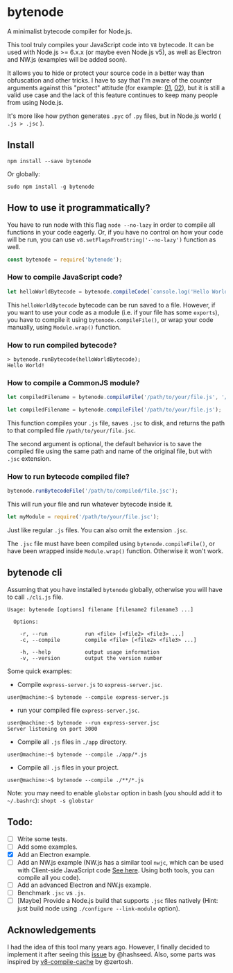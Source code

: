 # bytenode
A minimalist bytecode compiler for Node.js.

This tool truly compiles your JavaScript code into `V8` bytecode. It can be used with Node.js >= 6.x.x (or maybe even Node.js v5), as well as Electron and NW.js (examples will be added soon).

It allows you to hide or protect your source code in a better way than obfuscation and other tricks. I have to say that I'm aware of the counter arguments against this "protect" attitude (for example: [01](https://github.com/electron/electron/issues/3041), [02](https://stackoverflow.com/questions/48890215/hide-source-code-of-electron-alteast-1-file-possible)), but it is still a valid use case and the lack of this feature continues to keep many people from using Node.js.

It's more like how python generates `.pyc` of `.py` files, but in Node.js world ( `.js > .jsc` ).

## Install

```console
npm install --save bytenode
```

Or globally:

```console
sudo npm install -g bytenode
```

## How to use it programmatically?

You have to run node with this flag `node --no-lazy` in order to compile all functions in your code eagerly. Or, if you have no control on how your code will be run, you can use `v8.setFlagsFromString('--no-lazy')` function as well.

```javascript
const bytenode = require('bytenode');
```

### How to compile JavaScript code?

```javascript
let helloWorldBytecode = bytenode.compileCode(`console.log('Hello World!');`);
```
This `helloWorldBytecode` bytecode can be run saved to a file. However, if you want to use your code as a module (i.e. if your file has some `exports`), you have to compile it using `bytenode.compileFile()`, or wrap your code manually, using `Module.wrap()` function.

### How to run compiled bytecode?

```
> bytenode.runBytecode(helloWorldBytecode);
Hello World!
```

### How to compile a CommonJS module?

```javascript
let compiledFilename = bytenode.compileFile('/path/to/your/file.js', '/path/to/compiled/file.jsc');
```
```javascript
let compiledFilename = bytenode.compileFile('/path/to/your/file.js');
```
This function compiles your `.js` file, saves `.jsc` to disk, and returns the path to that compiled file `/path/to/your/file.jsc`.

The second argument is optional, the default behavior is to save the compiled file using the same path and name of the original file, but with `.jsc` extension.

### How to run bytecode compiled file?

```javascript
bytenode.runBytecodeFile('/path/to/compiled/file.jsc');
```
This will run your file and run whatever bytecode inside it.

```javascript
let myModule = require('/path/to/your/file.jsc');
```
Just like regular `.js` files. You can also omit the extension `.jsc`.

The `.jsc` file must have been compiled using `bytenode.compileFile()`, or have been wrapped inside `Module.wrap()` function. Otherwise it won't work.

## bytenode cli

Assuming that you have installed `bytenode` globally, otherwise you will have to call `./cli.js` file.

```
Usage: bytenode [options] filename [filename2 filename3 ...]

  Options:

    -r, --run            run <file> [<file2> <file3> ...]
    -c, --compile        compile <file> [<file2> <file3> ...]

    -h, --help           output usage information
    -v, --version        output the version number
```

Some quick examples:

* Compile `express-server.js` to `express-server.jsc`.
```console
user@machine:~$ bytenode --compile express-server.js
```

* run your compiled file `express-server.jsc`.
```console
user@machine:~$ bytenode --run express-server.jsc
Server listening on port 3000
```

* Compile all `.js` files in `./app` directory.
```console
user@machine:~$ bytenode --compile ./app/*.js
```

* Compile all `.js` files in your project.
```console
user@machine:~$ bytenode --compile ./**/*.js
```
Note: you may need to enable `globstar` option in bash (you should add it to `~/.bashrc`):
`shopt -s globstar`

## Todo:
- [ ] Write some tests.
- [ ] Add some examples.
- [x] Add an Electron example.
- [ ] Add an NW.js example (NW.js has a similar tool `nwjc`, which can be used with Client-side JavaScript code [See here](http://docs.nwjs.io/en/latest/For%20Users/Advanced/Protect%20JavaScript%20Source%20Code/). Using both tools, you can compile all you code).
- [ ] Add an advanced Electron and NW.js example.
- [ ] Benchmark `.jsc` vs `.js`.
- [ ] [Maybe] Provide a Node.js build that supports `.jsc` files natively (Hint: just build node using `./configure --link-module` option).

## Acknowledgements

I had the idea of this tool many years ago. However, I finally decided to implement it after seeing this [issue](https://github.com/nodejs/node/issues/11842) by @hashseed. Also, some parts was inspired by [v8-compile-cache](https://github.com/zertosh/v8-compile-cache) by @zertosh.
